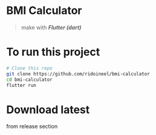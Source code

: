 # BMI Calculator
> make with ***Flutter (dart)***

# To run this project

```bash
# Clone this repo
git clone https://github.com/ridoineel/bmi-calculator
cd bmi-calculator
flutter run
```

# Download latest
from release section